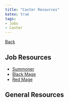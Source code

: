 ```yaml
---
title: "Caster Resources"
katex: true
tags:
- Jobs
- Caster
---
```

[Back](_index.md)
## Job Resources
- [Summoner](notes/Summoner.md)
- [Black Mage](notes/Black%20Mage.md)
- [Red Mage](notes/Red%20Mage.md)

## General Resources